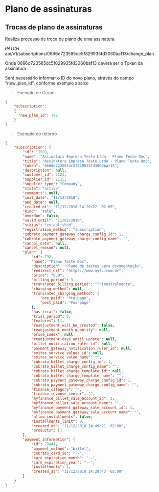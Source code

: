 # Plano de assinaturas


## Trocas de plano de assinaturas

Realiza processo de troca de plano de uma assinatura

<div class="api-endpoint">
  <div class="endpoint-data">
    <i class="label label-get">PATCH</i>
      api/v1/subscriptions/0666d723565dc5f829935fd3060baf13/change_plan
  </div>
</div>

Onde 0666d723565dc5f829935fd3060baf13 deverá ser o Token da assinatura

Será necessário informar o ID do novo plano, através do campo "new_plan_id", conforme exemplo
abaixo

> Exemplo de Corpo

```json
{
	"subscription":
	{
	  "new_plan_id": 792
	}
}
```

> Exemplo do retorno

```json
{
    "subscription": {
        "id": 11989,
        "name": "Assinatura Empresa Teste Ltda - Plano Teste Doc",
        "title": "Assinatura Empresa Teste Ltda - Plano Teste Doc",
        "token": "0666d723565dc5f829935fd3060baf13",
        "description": null,
        "customer_id": 2123,
        "supplier_id": 2115,
        "supplier_type": "Company",
        "state": "active",
        "comments": null,
        "init_date": "11/12/2018",
        "end_date": null,
        "created_at": "11/12/2018 14:20:22 -02:00",
        "kind": "sale",
        "overdue": false,
        "valid_until": "11/03/2019",
        "status": "established",
        "registration_method": "subscription",
        "cobrato_payment_gateway_charge_config_id": 1,
        "cobrato_payment_gateway_charge_config_name": "",
        "cancel_date": null,
        "cancel_reason": null,
        "plan": {
            "id": 792,
            "name": "Plano Teste Doc",
            "description": "Plano de testes para documentação",
            "redirect_url": "https://www.myfc.com.br",
            "price": "0.0",
            "billing_period": 3,
            "translated_billing_period": "Trimestralmente",
            "charging_method": null,
            "translated_charging_method": {
                "pre_paid": "Pré-pago",
                "post_paid": "Pós-pago"
            },
            "has_trial": false,
            "trial_period": 0,
            "features": [],
            "readjustment_will_be_created": false,
            "readjustment_month_quantity": null,
            "price_index": null,
            "readjustment_days_until_update": null,
            "billet_notification_ruler_id": null,
            "payment_gateway_notification_ruler_id": null,
            "emites_service_values_id": null,
            "emites_service_value_name": "",
            "cobrato_billet_charge_config_id": 1,
            "cobrato_billet_charge_config_name": "",
            "cobrato_billet_charge_template_id": null,
            "cobrato_billet_charge_template_name": "",
            "cobrato_payment_gateway_charge_config_id": 1,
            "cobrato_payment_gateway_charge_config_name": "",
            "finance_category": "",
            "finance_revenue_center": "",
            "myfinance_billet_sale_account_id": 1,
            "myfinance_billet_sale_account_name": "",
            "myfinance_payment_gateway_sale_account_id": 1,
            "myfinance_payment_gateway_sale_account_name": "",
            "allow_installments": false,
            "installments_limit": 0,
            "created_at": "11/12/2018 14:49:21 -02:00",
            "products": []
        },
        "payment_information": {
            "id": 28441,
            "payment_method": "billet",
            "cobrato_card_id": "--",
            "card_expiration_month": "--",
            "card_expiration_year": "--",
            "installments": 1,
            "created_at": "11/12/2018 14:28:43 -02:00"
        }
    }
}
```
